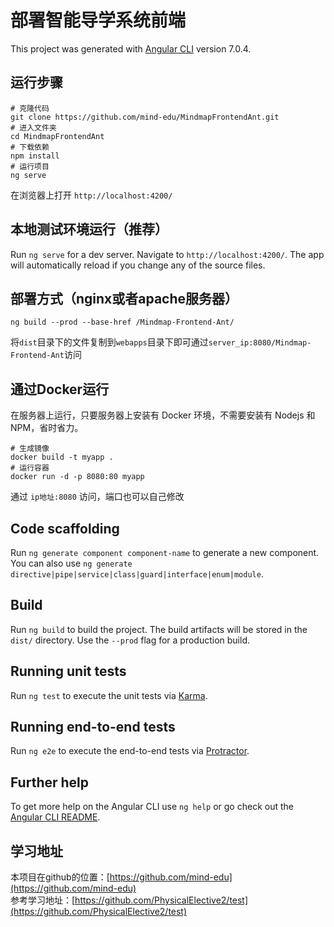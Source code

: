 # 部署智能导学系统前端 #

This project was generated with [Angular CLI](https://github.com/angular/angular-cli) version 7.0.4.

## 运行步骤

```
# 克隆代码
git clone https://github.com/mind-edu/MindmapFrontendAnt.git
# 进入文件夹
cd MindmapFrontendAnt
# 下载依赖
npm install
# 运行项目
ng serve
```
在浏览器上打开  `http://localhost:4200/`

## 本地测试环境运行（推荐）

Run `ng serve` for a dev server. Navigate to `http://localhost:4200/`. The app will automatically reload if you change any of the source files.

## 部署方式（nginx或者apache服务器）
```
ng build --prod --base-href /Mindmap-Frontend-Ant/
```
将`dist`目录下的文件复制到`webapps`目录下即可通过`server_ip:8080/Mindmap-Frontend-Ant`访问

## 通过Docker运行

在服务器上运行，只要服务器上安装有 Docker 环境，不需要安装有 Nodejs 和 NPM，省时省力。

```
# 生成镜像
docker build -t myapp . 
# 运行容器
docker run -d -p 8080:80 myapp
```

通过 ```ip地址:8080``` 访问，端口也可以自己修改



## Code scaffolding

Run `ng generate component component-name` to generate a new component. You can also use `ng generate directive|pipe|service|class|guard|interface|enum|module`.

## Build

Run `ng build` to build the project. The build artifacts will be stored in the `dist/` directory. Use the `--prod` flag for a production build.

## Running unit tests

Run `ng test` to execute the unit tests via [Karma](https://karma-runner.github.io).

## Running end-to-end tests

Run `ng e2e` to execute the end-to-end tests via [Protractor](http://www.protractortest.org/).

## Further help

To get more help on the Angular CLI use `ng help` or go check out the [Angular CLI README](https://github.com/angular/angular-cli/blob/master/README.md).

## 学习地址 ##
本项目在github的位置：[https://github.com/mind-edu](https://github.com/mind-edu) <br/>
参考学习地址：[https://github.com/PhysicalElective2/test](https://github.com/PhysicalElective2/test)<br/>
	



